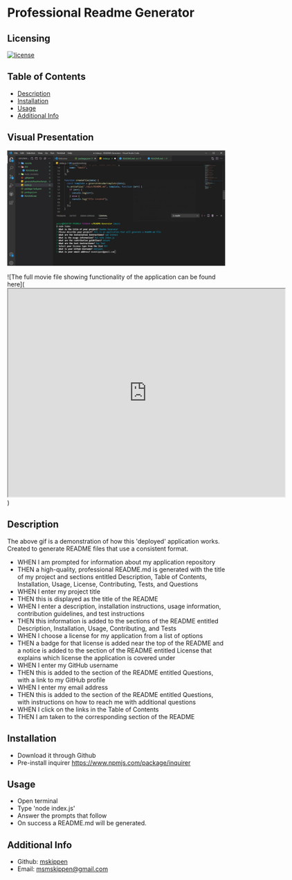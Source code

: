 # Professional Readme Generator

## Licensing

[![license](https://img.shields.io/badge/license-MIT-blue)](https://shields.io)

## Table of Contents

- [Description](#description)
- [Installation](#installation)
- [Usage](#usage)
- [Additional Info](#additional-info)

## Visual Presentation

![Professional Readme Generator image](./screenshot.JPG)

![The full movie file showing functionality of the application can be found here](<iframe src="https://drive.google.com/file/d/1siFcS7HfQA8F3GaaWrQI6Ge_Wt5dnjMl/preview" width="640" height="480"></iframe>)

## Description

The above gif is a demonstration of how this 'deployed' application works. Created to generate README files that use a consistent format.

- WHEN I am prompted for information about my application repository
- THEN a high-quality, professional README.md is generated with the title of my project and sections entitled Description, Table of Contents, Installation, Usage, License, Contributing, Tests, and Questions
- WHEN I enter my project title
- THEN this is displayed as the title of the README
- WHEN I enter a description, installation instructions, usage information, contribution guidelines, and test instructions
- THEN this information is added to the sections of the README entitled Description, Installation, Usage, Contributing, and Tests
- WHEN I choose a license for my application from a list of options
- THEN a badge for that license is added near the top of the README and a notice is added to the section of the README entitled License that explains which license the application is covered under
- WHEN I enter my GitHub username
- THEN this is added to the section of the README entitled Questions, with a link to my GitHub profile
- WHEN I enter my email address
- THEN this is added to the section of the README entitled Questions, with instructions on how to reach me with additional questions
- WHEN I click on the links in the Table of Contents
- THEN I am taken to the corresponding section of the README

## Installation

- Download it through Github
- Pre-install inquirer <https://www.npmjs.com/package/inquirer>

## Usage

- Open terminal
- Type 'node index.js'
- Answer the prompts that follow
- On success a README.md will be generated.

## Additional Info

- Github: [mskippen](https://github.com/mskippen)
- Email: msmskippen@gmail.com
